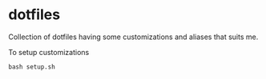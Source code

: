 # dotfiles

Collection of dotfiles having some customizations and aliases that suits me.

To setup customizations
```
bash setup.sh
```
